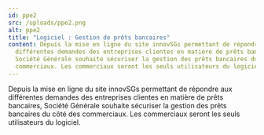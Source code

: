 ```yaml
---
id: ppe2
src: /uploads/ppe2.png
alt: ppe2
title: "Logiciel : Gestion de prêts bancaires"
content: Depuis la mise en ligne du site innovSGs permettant de répondre aux
  différentes demandes des entreprises clientes en matière de prêts bancaires,
  Société Générale souhaite sécuriser la gestion des prêts bancaires du côté des
  commerciaux. Les commerciaux seront les seuls utilisateurs du logiciel.
---
```

Depuis la mise en ligne du site innovSGs permettant de répondre aux différentes demandes des entreprises clientes en matière de prêts bancaires, Société Générale souhaite sécuriser la gestion des prêts bancaires du côté des commerciaux. Les commerciaux seront les seuls utilisateurs du logiciel.
